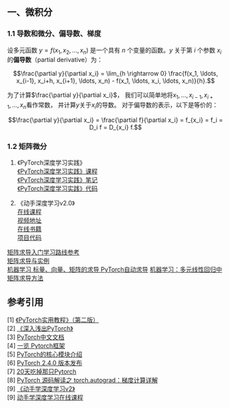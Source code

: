 
## 一、微积分
### 1.1 导数和微分、偏导数、梯度
设多元函数 $y = f(x_1, x_2, \ldots, x_n)$ 是一个具有 $n$ 个变量的函数。$y$ 关于第 $i$ 个参数 $x_i$ 的**偏导数**（partial derivative）为：

$$\frac{\partial y}{\partial x_i} = \lim_{h \rightarrow 0} \frac{f(x_1, \ldots, x_{i-1}, x_i+h, x_{i+1}, \ldots, x_n) - f(x_1, \ldots, x_i, \ldots, x_n)}{h}.$$

为了计算$\frac{\partial y}{\partial x_i}$，
我们可以简单地将$x_1, \ldots, x_{i-1}, x_{i+1}, \ldots, x_n$看作常数，
并计算$y$关于$x_i$的导数。
对于偏导数的表示，以下是等价的：

$$\frac{\partial y}{\partial x_i} = \frac{\partial f}{\partial x_i} = f_{x_i} = f_i = D_i f = D_{x_i} f.$$

### 1.2 矩阵微分
1. 《PyTorch深度学习实践》 <br>
[《PyTorch深度学习实践》课程](https://liuii.github.io/post/pytorch-tutorials/)<br>
[《PyTorch深度学习实践》笔记](https://github.com/MLNLP-World/Pytorch-Deep-Learning-Practice-Notes/tree/main)<br>
[《PyTorch深度学习实践》代码](https://github.com/DelinQu/pytorch-prev/tree/master)<br>

2. 《动手深度学习v2.0》 <br>
[在线课程](https://courses.d2l.ai/zh-v2/)<br>
[视频地址](https://www.bilibili.com/video/BV1if4y147hS/?spm_id_from=333.999.0.0)<br>
[在线书籍](https://zh.d2l.ai/index.html)<br>
[项目代码](https://github.com/d2l-ai/d2l-zh)<br>

[矩阵求导入门学习路线参考](https://zhuanlan.zhihu.com/p/343299481)<br>
[矩阵求导与实例](https://blog.csdn.net/young_gy/article/details/50008953)<br>
[机器学习 标量、向量、矩阵的求导 PyTorch自动求导](https://blog.csdn.net/qq_45523675/article/details/127503367)
[机器学习：多元线性回归中矩阵求导方法](https://btoai.com/p/300)


## 参考引用

[1] [《PyTorch实用教程》（第二版）](https://github.com/TingsongYu/PyTorch-Tutorial-2nd/releases/tag/v1.0.0)<br>
[2] [《深入浅出PyTorch》](https://github.com/datawhalechina/thorough-pytorch)<br>
[3] [PyTorch中文文档](https://www.bookstack.cn/read/PyTorch-cn/README.md)<br>
[4] [一览 Pytorch框架](https://zhuanlan.zhihu.com/p/334788042)<br>
[5] [PyTorch的核心模块介绍](https://blog.csdn.net/weixin_38566632/article/details/135442466)<br>
[6] [PyTorch 2.4.0 版本发布](https://pytorch.org/get-started/previous-versions/#v240)<br>
[7] [20天吃掉那只Pytorch](https://github.com/lyhue1991/eat_pytorch_in_20_days/tree/master)<br>
[8] [PyTorch 源码解读之 torch.autograd：梯度计算详解](https://zhuanlan.zhihu.com/p/321449610)<br>
[9] [《动手学深度学习v2》](https://zh-v2.d2l.ai/)<br>
[9] [动手学深度学习在线课程](https://courses.d2l.ai/zh-v2/)<br>
